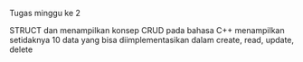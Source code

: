 Tugas minggu ke 2 

STRUCT dan menampilkan konsep CRUD pada bahasa C++
menampilkan setidaknya 10 data yang bisa diimplementasikan dalam create, read, update, delete